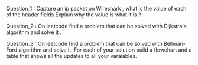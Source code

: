 Question_1 : Capture an ip packet on Wireshark , what is the value of each of the header fields.Explain why the value is what it is ?

Question_2 : On leetcode find a problem that can be solved with Dijkstra's algorithm and solve it .

Question_3 : On leetcode find a problem that can be solved with Bellman-Ford algorithm and solve it. For each of your solution build a flowchart and a table that shows all the updates to all your varaiables.

